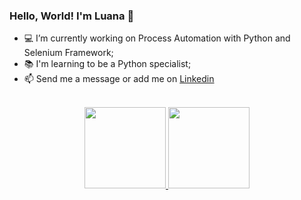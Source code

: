 ### Hello, World! I'm Luana 👋
<!--
**luanascardua/luanascardua** is a ✨ _special_ ✨ repository because its `README.md` (this file) appears on your GitHub profile.

Here are some ideas to get you started:
-->

- 💻 I’m currently working on Process Automation with Python and Selenium Framework;
- 📚 I'm learning to be a Python specialist;
- 📫 Send me a message or add me on <a href="https://www.linkedin.com/in/luana-scardua/" target="_blank">Linkedin
<br>


<div align="center">
  <a href="https://github.com/luanascardua">
  <img height="130em" src="https://github-readme-stats.vercel.app/api?username=luanascardua&show_icons=true&theme=dracula&include_all_commits=true&count_private=true"/>
  <img height="130em" src="https://github-readme-stats.vercel.app/api/top-langs/?username=luanascardua&layout=compact&langs_count=7&theme=dracula"/>
</div>
